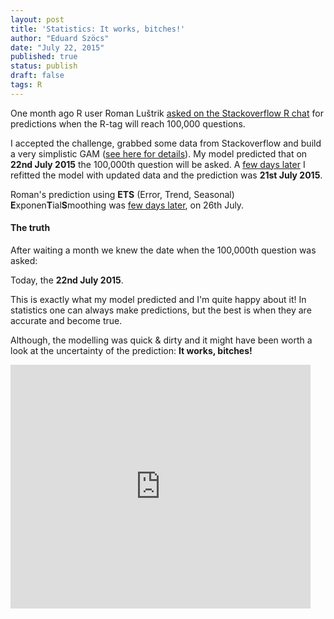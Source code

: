 ```yaml
---
layout: post
title: 'Statistics: It works, bitches!'
author: "Eduard Szöcs"
date: "July 22, 2015"
published: true
status: publish
draft: false
tags: R
---
```

 
 
One month ago R user Roman Luštrik [asked on the Stackoverflow R chat](http://chat.stackoverflow.com/transcript/message/24020860#24020860) for predictions when the R-tag will reach 100,000 questions.
 
I accepted the challenge, grabbed some data from Stackoverflow and build a very simplistic GAM ([see here for details](http://rpubs.com/edisz/89600)).
My model predicted that on **22nd July 2015** the 100,000th question will be asked.
A [few days later](http://chat.stackoverflow.com/transcript/106?m=24158386#24158386) I refitted the model with updated data and the prediction was **21st July 2015**.
 
<!--more-->
 
Roman's prediction using **ETS** (Error, Trend, Seasonal) **E**xponen**T**ial**S**moothing was [few days later](http://rpubs.com/RomanL/89598), on 26th July.
 
 
 
 
#### The truth 
 
After waiting a month we knew the date when the 100,000th question was asked:
 
Today, the **22nd July 2015**.
 
This is exactly what my model predicted and I'm quite happy about it!
In statistics one can always make predictions, but the best is when they are accurate and become true.
 
Although, the modelling was quick & dirty and it might have been worth a look at the uncertainty of the prediction: **It works, bitches!**
 
 
<iframe  title="YouTube video player" width="480" height="390" src="http://www.youtube.com/v/rj3rAJUVrGQ?html5=1" frameborder="0" allowfullscreen></iframe>
